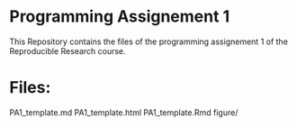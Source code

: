 Programming Assignement 1
=======================
This Repository contains the files of the programming assignement 1 
of the Reproducible Research course.

Files:
=======================
PA1_template.md
PA1_template.html
PA1_template.Rmd
figure/



